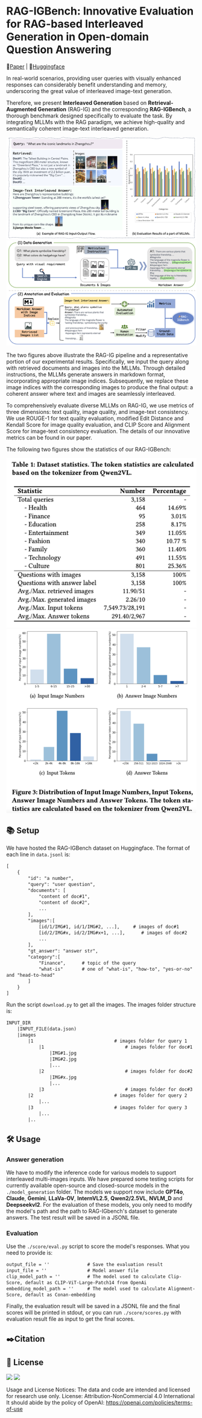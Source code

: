 # RAG-IGBench: Innovative Evaluation for RAG-based Interleaved Generation in Open-domain Question Answering

📖[Paper]() | 🤗[Huggingface](https://huggingface.co/datasets/Muyi13/RAG-IGBench)

In real-world scenarios, providing user queries with visually enhanced responses can considerably benefit understanding and memory, underscoring the great value of interleaved image-text generation. 

Therefore, we present **Interleaved Generation** based on **Retrieval-Augmented Generation** (RAG-IG) and the corresponding **RAG-IGBench**, a thorough benchmark designed specifically to evaluate the task. By integrating MLLMs with the RAG paradigm, we achieve high-quality and semantically coherent image-text interleaved generation.

<div align=center><img src="assets/case_example.jpg"></div>

<div align=center><img src="assets/overview.jpg"></div>

The two figures above illustrate the RAG-IG pipeline and a representative portion of our experimental results. Specifically, we input the query along with retrieved documents and images into the MLLMs. Through detailed instructions, the MLLMs generate answers in markdown format, incorporating appropriate image indices. Subsequently, we replace these image indices with the corresponding images to produce the final output: a coherent answer where text and images are seamlessly interleaved.

To comprehensively evaluate diverse MLLMs on RAG-IG, we use metrics of three dimensions: text quality, image quality, and image-text consistency. We use ROUGE-1 for text quality evaluation, modified Edit Distance and Kendall Score for image quality evaluation, and CLIP Score and Alignment Score for image-text consistency evaluation. The details of our innovative metrics can be found in our paper.

The following two figures show the statistics of our RAG-IGBench:

<div align=center><img src="assets/stat_table.jpg"></div>

<div align=center><img src="assets/stat_figure.jpg"></div>


## 📚 Setup
We have hosted the RAG-IGBench dataset on Huggingface. The format of each line in `data.jsonl` is:
```
[
    {
        "id": "a number",
        "query": "user question",
        "documents": [
            "content of doc#1",
            "content of doc#2",
            ...
        ],
        "images":[
            [id/1/IMG#1, id/1/IMG#2, ...],     # images of doc#1
            [id/2/IMG#x, id/2/IMG#x+1, ...],      # images of doc#2
            ...
        ],
        "gt_answer": "answer str",
        "category":[
            "Finance",      # topic of the query
            "what-is"       # one of "what-is", "how-to", "yes-or-no" and "head-to-head"
        ]
    }
]
```
Run the script `download.py` to get all the images. The images folder structure is:
```
INPUT_DIR
    |INPUT_FILE(data.json)
    |images
        |1                              # images folder for query 1
            |1                              # images folder for doc#1
                |IMG#1.jpg
                |IMG#2.jpg
                |...
            |2                              # images folder for doc#2
                |IMG#x.jpg
                |...
            |3                              # images folder for doc#3
        |2                              # images folder for query 2
            |...
        |3                              # images folder for query 3
            |...
        |..
```
## 🛠️ Usage
### Answer generation
We have to modify the inference code for various models to support interleaved multi-images inputs. We have prepared some testing scripts for currently available open-source and closed-source models in the `./model_generation` folder. The models we support now include **GPT4o**, **Claude**, **Gemini**, **LLaVa-OV**, **InternVL2.5**, **Qwen2/2.5VL**, **NVLM_D** and **Deepseekvl2**. For the evaluation of these models, you only need to modify the model's path and the path to RAG-IGbench's dataset to generate answers. The test result will be saved in a JSONL file.
### Evaluation
Use the `./score/eval.py` script to score the model's responses. What you need to provide is:
```
output_file = ''              # Save the evaluation result
input_file = ''               # Model answer file
clip_model_path = ''          # The model used to calculate Clip-Score, default as CLIP-ViT-Large-Patch14 from OpenAi
embedding_model_path = ''     # The model used to calculate Alignment-Score, default as Conan-embedding
```
Finally, the evaluation result will be saved in a JSONL file and the final scores will be printed in stdout, or you can run `./score/scores.py` with evaluation result file as input to get the final scores.

## ✒️Citation

## 📄 License
![](https://img.shields.io/badge/Code%20License-Apache%202.0-green) ![](https://img.shields.io/badge/Data%20License-CC%20By%20NC%204.0-red)

Usage and License Notices: The data and code are intended and licensed for research use only. License: Attribution-NonCommercial 4.0 International It should abide by the policy of OpenAI: https://openai.com/policies/terms-of-use
